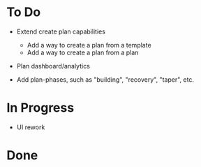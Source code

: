 
# To Do

- Extend create plan capabilities
  - Add a way to create a plan from a template  
  - Add a way to create a plan from a plan

- Plan dashboard/analytics
- Add plan-phases, such as "building", "recovery", "taper", etc.

# In Progress

- UI rework

# Done
